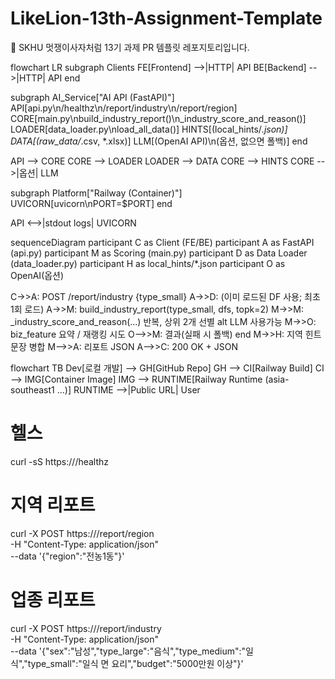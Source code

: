 # LikeLion-13th-Assignment-Template
🦁 SKHU 멋쟁이사자처럼 13기 과제 PR 템플릿 레포지토리입니다.

flowchart LR
  subgraph Clients
    FE[Frontend] -->|HTTP| API
    BE[Backend] -->|HTTP| API
  end

  subgraph AI_Service["AI API (FastAPI)"]
    API[api.py\n/healthz\n/report/industry\n/report/region]
    CORE[main.py\nbuild_industry_report()\n_industry_score_and_reason()]
    LOADER[data_loader.py\nload_all_data()]
    HINTS[(local_hints/*.json)]
    DATA[(raw_data/*.csv, *.xlsx)]
    LLM[(OpenAI API)\n(옵션, 없으면 폴백)]
  end

  API --> CORE
  CORE --> LOADER
  LOADER --> DATA
  CORE --> HINTS
  CORE -->|옵션| LLM

  subgraph Platform["Railway (Container)"]
    UVICORN[uvicorn\nPORT=$PORT]
  end

  API <-->|stdout logs| UVICORN

sequenceDiagram
  participant C as Client (FE/BE)
  participant A as FastAPI (api.py)
  participant M as Scoring (main.py)
  participant D as Data Loader (data_loader.py)
  participant H as local_hints/*.json
  participant O as OpenAI(옵션)

  C->>A: POST /report/industry {type_small}
  A->>D: (이미 로드된 DF 사용; 최초 1회 로드)
  A->>M: build_industry_report(type_small, dfs, topk=2)
  M->>M: _industry_score_and_reason(...) 반복, 상위 2개 선별
  alt LLM 사용가능
    M->>O: biz_feature 요약 / 재랭킹 시도
    O-->>M: 결과(실패 시 폴백)
  end
  M->>H: 지역 힌트 문장 병합
  M-->>A: 리포트 JSON
  A-->>C: 200 OK + JSON

flowchart TB
  Dev[로컬 개발] --> GH[GitHub Repo]
  GH --> CI[Railway Build]
  CI --> IMG[Container Image]
  IMG --> RUNTIME[Railway Runtime (asia-southeast1 ...)]
  RUNTIME -->|Public URL| User


# 헬스
curl -sS https://<your-public-url>/healthz

# 지역 리포트
curl -X POST https://<your-public-url>/report/region \
  -H "Content-Type: application/json" \
  --data '{"region":"전농1동"}'

# 업종 리포트
curl -X POST https://<your-public-url>/report/industry \
  -H "Content-Type: application/json" \
  --data '{"sex":"남성","type_large":"음식","type_medium":"일식","type_small":"일식 면 요리","budget":"5000만원 이상"}'
